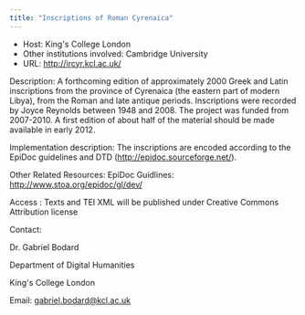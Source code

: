 ```yaml
---
title: "Inscriptions of Roman Cyrenaica"
---
```












* Host: King's College London
* Other institutions involved: Cambridge University
* URL: <http://ircyr.kcl.ac.uk/>



Description:
 A forthcoming edition of approximately 2000 Greek and Latin inscriptions from the
 province of Cyrenaica (the eastern part of modern Libya),
 from the Roman and late antique periods. Inscriptions were recorded by Joyce Reynolds
 between 1948 and 2008.
 The project was funded from 2007-2010. A first edition of about half of the material
 should be made available in early 2012.



Implementation description:
 The inscriptions are encoded according to the EpiDoc guidelines and DTD (<http://epidoc.sourceforge.net/>).



Other Related Resources:
 EpiDoc Guidlines: <http://www.stoa.org/epidoc/gl/dev/>



Access :
 Texts and TEI XML will be published under Creative Commons Attribution license



Contact: 



Dr. Gabriel Bodard


Department of Digital Humanities


King's College London


Email: [gabriel.bodard@kcl.ac.uk](mailto:gabriel.bodard@kcl.ac.uk)






